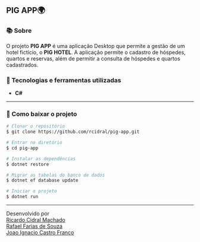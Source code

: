 ## PIG APP🌍

### 📚 Sobre

O projeto **PIG APP** é uma aplicação Desktop que permite a gestão de um hotel fictício, o **PIG HOTEL**. A aplicação permite o cadastro de hóspedes, quartos e reservas, além de permitir a consulta de hóspedes e quartos cadastrados.

### 🚀 Tecnologias e ferramentas utilizadas

- **C#**

---

### 📁 Como baixar o projeto

```bash
# Clonar o repositório
$ git clone https://github.com/rcidral/pig-app.git

# Entrar no diretório
$ cd pig-app

# Instalar as dependências
$ dotnet restore

# Migrar as tabelas do banco de dados
$ dotnet ef database update

# Iniciar o projeto
$ dotnet run
```

---

Desenvolvido por <br/>
[Ricardo Cidral Machado](https://www.linkedin.com/in/ricardo-cidral-machado/) <br/>
[Rafael Farias de Souza](https://www.linkedin.com/in/rafael-farias-de-souza-111a36204/) <br/>
[Joao Ignacio Castro Franco](https://www.linkedin.com/in/joao-ignacio-castro-franco-634873232/ ) <br/>
